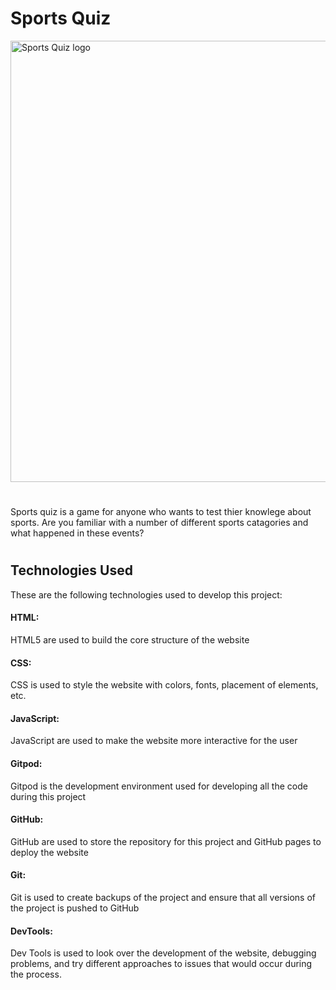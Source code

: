 # Sports Quiz

<img width="706" alt="Sports Quiz logo" src="https://user-images.githubusercontent.com/92300013/152518254-fca8d54d-fda3-4360-9905-d4dba500fd5c.png">

#
Sports quiz is a game for anyone who wants to test thier knowlege about sports.
Are you familiar with a number of different sports catagories and what happened in these events?


#

## Technologies Used

These are the following technologies used to develop this project:

#### HTML: 
HTML5 are used to build the core structure of the website

#### CSS: 
CSS is used to style the website with colors, fonts, placement of elements, etc.

#### JavaScript: 
JavaScript are used to make the website more interactive for the user

#### Gitpod: 
Gitpod is the development environment used for developing all the code during this project

#### GitHub: 
GitHub are used to store the repository for this project and GitHub pages to deploy the website

#### Git: 
Git is used to create backups of the project and ensure that all versions of the project is pushed to GitHub

#### DevTools:
Dev Tools is used to look over the development of the website, debugging problems, and try different approaches to issues that would occur during the process.